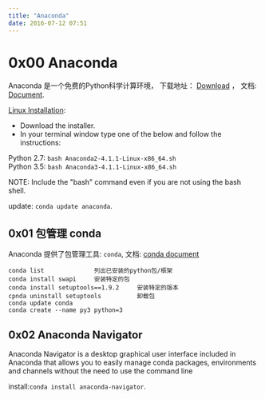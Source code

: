 ```yaml
---
title: "Anaconda"
date: 2016-07-12 07:51
---
```


# 0x00 Anaconda

Anaconda 是一个免费的Python科学计算环境， 下载地址： [Download](https://www.continuum.io/downloads) ， 文档: [Document](https://docs.continuum.io/anaconda/index).

[Linux Installation](https://docs.continuum.io/anaconda/install#linux-install):

* Download the installer.  
* In your terminal window type one of the below and follow the instructions:

Python 2.7: `bash Anaconda2-4.1.1-Linux-x86_64.sh`  
Python 3.5: `bash Anaconda3-4.1.1-Linux-x86_64.sh`

NOTE: Include the "bash" command even if you are not using the bash shell.

update: `conda update anaconda`.

## 0x01 包管理 conda

Anaconda 提供了包管理工具: `conda`, 文档: [conda document](http://conda.pydata.org/docs/index.html) 

```
conda list              列出已安装的python包/框架
conda install swapi     安装特定的包
conda install setuptools==1.9.2     安装特定的版本
cpnda uninstall setuptools          卸载包
conda update conda
conda create --name py3 python=3
```

## 0x02 Anaconda Navigator  

Anaconda Navigator is a desktop graphical user interface included in Anaconda that allows you to easily manage conda packages, environments and channels without the need to use the command line

install:`conda install anaconda-navigator`.